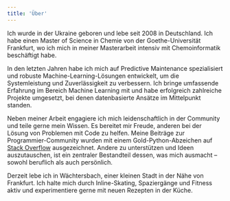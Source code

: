 ```yaml
---
title: 'Über'
---
```


Ich wurde in der Ukraine geboren und lebe seit 2008 in Deutschland. Ich habe einen Master of Science in Chemie von der Goethe-Universität Frankfurt, wo ich mich in meiner Masterarbeit intensiv mit Chemoinformatik beschäftigt habe.

In den letzten Jahren habe ich mich auf Predictive Maintenance spezialisiert und robuste Machine-Learning-Lösungen entwickelt, um die Systemleistung und Zuverlässigkeit zu verbessern. Ich bringe umfassende Erfahrung im Bereich Machine Learning mit und habe erfolgreich zahlreiche Projekte umgesetzt, bei denen datenbasierte Ansätze im Mittelpunkt standen.

Neben meiner Arbeit engagiere ich mich leidenschaftlich in der Community und teile gerne mein Wissen. Es bereitet mir Freude, anderen bei der Lösung von Problemen mit Code zu helfen. Meine Beiträge zur Programmier-Community wurden mit einem Gold-Python-Abzeichen auf [Stack Overflow](https://stackoverflow.com/users/8973620/mykola-zotko) ausgezeichnet. Andere zu unterstützen und Ideen auszutauschen, ist ein zentraler Bestandteil dessen, was mich ausmacht – sowohl beruflich als auch persönlich.

Derzeit lebe ich in Wächtersbach, einer kleinen Stadt in der Nähe von Frankfurt. Ich halte mich durch Inline-Skating, Spaziergänge und Fitness aktiv und experimentiere gerne mit neuen Rezepten in der Küche.
